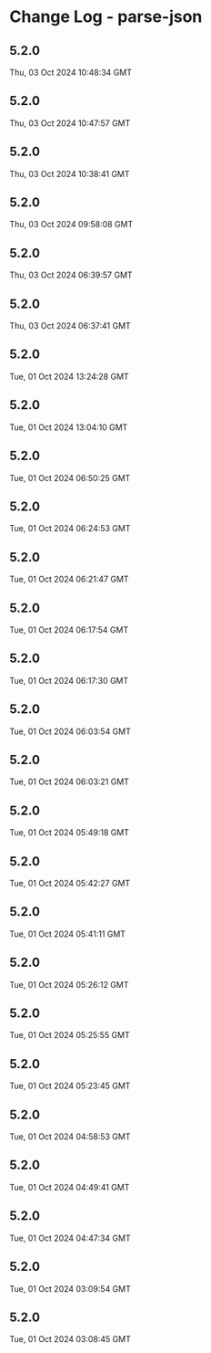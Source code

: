 # Change Log - parse-json

<!-- This log was last generated on Thu, 03 Oct 2024 10:48:34 GMT and should not be manually modified. -->

<!-- Start content -->

## 5.2.0

Thu, 03 Oct 2024 10:48:34 GMT

## 5.2.0

Thu, 03 Oct 2024 10:47:57 GMT

## 5.2.0

Thu, 03 Oct 2024 10:38:41 GMT

## 5.2.0

Thu, 03 Oct 2024 09:58:08 GMT

## 5.2.0

Thu, 03 Oct 2024 06:39:57 GMT

## 5.2.0

Thu, 03 Oct 2024 06:37:41 GMT

## 5.2.0

Tue, 01 Oct 2024 13:24:28 GMT

## 5.2.0

Tue, 01 Oct 2024 13:04:10 GMT

## 5.2.0

Tue, 01 Oct 2024 06:50:25 GMT

## 5.2.0

Tue, 01 Oct 2024 06:24:53 GMT

## 5.2.0

Tue, 01 Oct 2024 06:21:47 GMT

## 5.2.0

Tue, 01 Oct 2024 06:17:54 GMT

## 5.2.0

Tue, 01 Oct 2024 06:17:30 GMT

## 5.2.0

Tue, 01 Oct 2024 06:03:54 GMT

## 5.2.0

Tue, 01 Oct 2024 06:03:21 GMT

## 5.2.0

Tue, 01 Oct 2024 05:49:18 GMT

## 5.2.0

Tue, 01 Oct 2024 05:42:27 GMT

## 5.2.0

Tue, 01 Oct 2024 05:41:11 GMT

## 5.2.0

Tue, 01 Oct 2024 05:26:12 GMT

## 5.2.0

Tue, 01 Oct 2024 05:25:55 GMT

## 5.2.0

Tue, 01 Oct 2024 05:23:45 GMT

## 5.2.0

Tue, 01 Oct 2024 04:58:53 GMT

## 5.2.0

Tue, 01 Oct 2024 04:49:41 GMT

## 5.2.0

Tue, 01 Oct 2024 04:47:34 GMT

## 5.2.0

Tue, 01 Oct 2024 03:09:54 GMT

## 5.2.0

Tue, 01 Oct 2024 03:08:45 GMT
